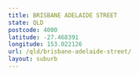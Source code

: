```yaml
---
title: BRISBANE ADELAIDE STREET
state: QLD
postcode: 4000
latitude: -27.468391
longitude: 153.022126
url: /qld/brisbane-adelaide-street/
layout: suburb
---
```

